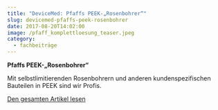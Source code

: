 ```yaml
---
title: "DeviceMed: Pfaffs PEEK-„Rosenbohrer“"
slug: devicemed-pfaffs-peek-rosenbohrer
date: 2017-08-20T14:02:00
image: /pfaff_komplettloesung_teaser.jpeg
category:
  - fachbeiträge
---
```

<p><strong>Pfaffs PEEK-„Rosenbohrer“</strong></p>

Mit selbstlimitierenden Rosenbohrern und anderen kundenspezifischen Bauteilen in PEEK sind wir Profis.

[D﻿en gesamten Artikel lesen](/peek_2017.pdf)